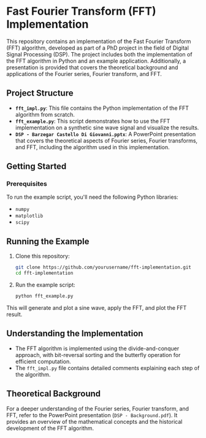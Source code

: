 # Fast Fourier Transform (FFT) Implementation

This repository contains an implementation of the Fast Fourier Transform (FFT) algorithm, developed as part of a PhD project in the field of Digital Signal Processing (DSP). The project includes both the implementation of the FFT algorithm in Python and an example application. Additionally, a presentation is provided that covers the theoretical background and applications of the Fourier series, Fourier transform, and FFT.

## Project Structure

- **`fft_impl.py`**: This file contains the Python implementation of the FFT algorithm from scratch.
- **`fft_example.py`**: This script demonstrates how to use the FFT implementation on a synthetic sine wave signal and visualize the results.
- **`DSP - Barzegar Castello Di Giovanni.pptx`**: A PowerPoint presentation that covers the theoretical aspects of Fourier series, Fourier transforms, and FFT, including the algorithm used in this implementation.

## Getting Started

### Prerequisites

To run the example script, you'll need the following Python libraries:
- `numpy`
- `matplotlib`
- `scipy`

## Running the Example

1. Clone this repository:

    ```bash
    git clone https://github.com/yourusername/fft-implementation.git
    cd fft-implementation
    ```

2. Run the example script:

    ```bash
    python fft_example.py
    ```

This will generate and plot a sine wave, apply the FFT, and plot the FFT result.

## Understanding the Implementation

- The FFT algorithm is implemented using the divide-and-conquer approach, with bit-reversal sorting and the butterfly operation for efficient computation.
- The `fft_impl.py` file contains detailed comments explaining each step of the algorithm.

## Theoretical Background

For a deeper understanding of the Fourier series, Fourier transform, and FFT, refer to the PowerPoint presentation (`DSP - Background.pdf`). It provides an overview of the mathematical concepts and the historical development of the FFT algorithm.

